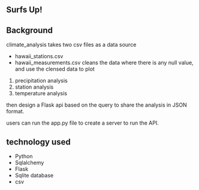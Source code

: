 ## Surfs Up!

## Background

climate_analysis takes two csv files as a data source 
- hawaii_stations.csv
- hawaii_measurements.csv
cleans the data where there is any null value, and use the clensed data to plot

1) precipitation analysis
2) station analysis
3) temperature analysis

then design a Flask api based on the query to share the analysis in JSON format. 

users can run the app.py file to create a server to run the API.


## technology used

- Python
- Sqlalchemy
- Flask
- Sqlite database
- csv

